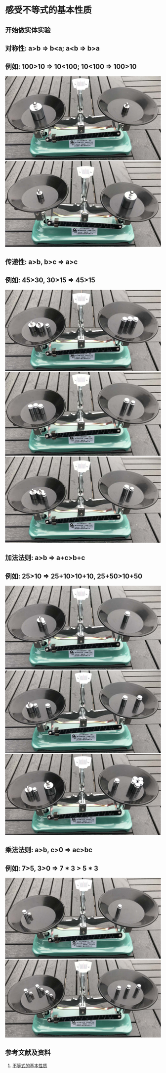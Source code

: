 # 感受不等式的基本性质

## 开始做实体实验

## 对称性: a>b => b<a; a<b => b>a 
## 例如: 100>10 => 10<100; 10<100 => 100>10

![](/images/数论/感受等式和不等式的基本性质和移项变号法则/感受不等式的基本性质/1a1.jpg)
![](/images/数论/感受等式和不等式的基本性质和移项变号法则/感受不等式的基本性质/1a2.jpg)

## 传递性: a>b, b>c => a>c
## 例如: 45>30, 30>15 => 45>15

![](/images/数论/感受等式和不等式的基本性质和移项变号法则/感受不等式的基本性质/2a1.jpg)
![](/images/数论/感受等式和不等式的基本性质和移项变号法则/感受不等式的基本性质/2a2.jpg)
![](/images/数论/感受等式和不等式的基本性质和移项变号法则/感受不等式的基本性质/2a3.jpg)

## 加法法则: a>b => a+c>b+c
## 例如: 25>10 =>  25+10>10+10, 25+50>10+50

![](/images/数论/感受等式和不等式的基本性质和移项变号法则/感受不等式的基本性质/3a1.jpg)
![](/images/数论/感受等式和不等式的基本性质和移项变号法则/感受不等式的基本性质/3a2.jpg)
![](/images/数论/感受等式和不等式的基本性质和移项变号法则/感受不等式的基本性质/3a3.jpg)

## 乘法法则: a>b, c>0 => ac>bc
## 例如: 7>5, 3>0 => 7 * 3 > 5 * 3

![](/images/数论/感受等式和不等式的基本性质和移项变号法则/感受不等式的基本性质/4a1.jpg)
![](/images/数论/感受等式和不等式的基本性质和移项变号法则/感受不等式的基本性质/4a2.jpg)

## 参考文献及资料

1. [不等式的基本性质](https://baike.baidu.com/item/%E4%B8%8D%E7%AD%89%E5%BC%8F%E7%9A%84%E5%9F%BA%E6%9C%AC%E6%80%A7%E8%B4%A8/7969725)  

